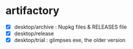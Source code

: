 # artifactory

- [x] desktop/archive : Nupkg files & RELEASES file
- [x] desktop/release
- [x] desktop/trial : glimpses exe, the older version
